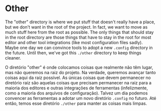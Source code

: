 # Other

The "other" directory is where we put stuff that doesn't really have a place,
but we don't want in the root of the project. In fact, we want to move as much
stuff here from the root as possible. The only things that should stay in the
root directory are those things that have to stay in the root for most editor
and other tool integrations (like most configuration files sadly). Maybe one day
we can convince tools to adopt a new `.config` directory in the future. Until
then, we've got this `./other` directory to keep things cleaner.


O diretório "other" é onde colocamos coisas que realmente não têm lugar,
mas não queremos na raiz do projeto. Na verdade, queremos avançar tanto
coisas aqui da raiz possível. As únicas coisas que devem permanecer no
diretório raiz são aquelas coisas que precisam permanecer na raiz para a maioria dos editores
e outras integrações de ferramentas (infelizmente, como a maioria dos arquivos de configuração). Talvez um dia
podemos convencer as ferramentas a adotar um novo diretório `.config` no futuro. Até
então, temos esse diretório `./other` para manter as coisas mais limpas.